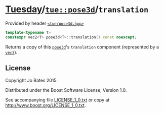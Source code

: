 [Tuesday](../../../README.md)/[`tue::pose3d`](../../headers/pose3d.md)/`translation`
====================================================================================
Provided by header [`<tue/pose3d.hpp>`](../../headers/pose3d.md)

```c++
template<typename T>
constexpr vec2<T> pose3d<T>::translation() const noexcept;
```

Returns a copy of this [`pose3d`](../../headers/pose3d.md)'s `translation`
component (represented by a [`vec3`](../../headers/vec.md)).

License
-------
Copyright Jo Bates 2015.

Distributed under the Boost Software License, Version 1.0.

See accompanying file [LICENSE_1_0.txt](../../../LICENSE_1_0.txt) or copy at
http://www.boost.org/LICENSE_1_0.txt.
